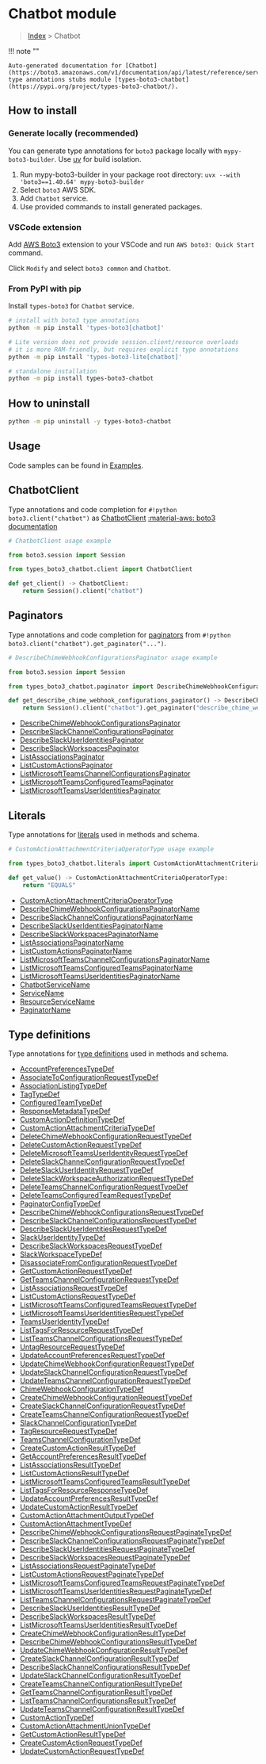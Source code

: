 #  Chatbot module

> [Index](../README.md) > Chatbot

!!! note ""

    Auto-generated documentation for [Chatbot](https://boto3.amazonaws.com/v1/documentation/api/latest/reference/services/chatbot.html#chatbot)
    type annotations stubs module [types-boto3-chatbot](https://pypi.org/project/types-boto3-chatbot/).

## How to install

### Generate locally (recommended)

You can generate type annotations for `boto3` package locally with `mypy-boto3-builder`.
Use [uv](https://docs.astral.sh/uv/getting-started/installation/) for build isolation.

1. Run mypy-boto3-builder in your package root directory: `uvx --with 'boto3==1.40.64' mypy-boto3-builder`
1. Select `boto3` AWS SDK.
1. Add `Chatbot` service.
1. Use provided commands to install generated packages.


### VSCode extension

Add [AWS Boto3](https://marketplace.visualstudio.com/items?itemName=Boto3typed.boto3-ide)
extension to your VSCode and run `AWS boto3: Quick Start` command.

Click `Modify` and select `boto3 common` and `Chatbot`.


### From PyPI with pip

Install `types-boto3` for `Chatbot` service.

```bash
# install with boto3 type annotations
python -m pip install 'types-boto3[chatbot]'

# Lite version does not provide session.client/resource overloads
# it is more RAM-friendly, but requires explicit type annotations
python -m pip install 'types-boto3-lite[chatbot]'

# standalone installation
python -m pip install types-boto3-chatbot
```



## How to uninstall

```bash
python -m pip uninstall -y types-boto3-chatbot
```

## Usage

Code samples can be found in [Examples](./usage.md).

## ChatbotClient

Type annotations and code completion for  `#!python boto3.client("chatbot")` as [ChatbotClient](./client.md)
[:material-aws: boto3 documentation](https://boto3.amazonaws.com/v1/documentation/api/latest/reference/services/chatbot.html#Chatbot.Client)

```python
# ChatbotClient usage example

from boto3.session import Session

from types_boto3_chatbot.client import ChatbotClient

def get_client() -> ChatbotClient:
    return Session().client("chatbot")
```


## Paginators

Type annotations and code completion for [paginators](./paginators.md)
from `#!python boto3.client("chatbot").get_paginator("...")`.

```python
# DescribeChimeWebhookConfigurationsPaginator usage example

from boto3.session import Session

from types_boto3_chatbot.paginator import DescribeChimeWebhookConfigurationsPaginator

def get_describe_chime_webhook_configurations_paginator() -> DescribeChimeWebhookConfigurationsPaginator:
    return Session().client("chatbot").get_paginator("describe_chime_webhook_configurations"))
```

- [DescribeChimeWebhookConfigurationsPaginator](./paginators.md#describechimewebhookconfigurationspaginator)
- [DescribeSlackChannelConfigurationsPaginator](./paginators.md#describeslackchannelconfigurationspaginator)
- [DescribeSlackUserIdentitiesPaginator](./paginators.md#describeslackuseridentitiespaginator)
- [DescribeSlackWorkspacesPaginator](./paginators.md#describeslackworkspacespaginator)
- [ListAssociationsPaginator](./paginators.md#listassociationspaginator)
- [ListCustomActionsPaginator](./paginators.md#listcustomactionspaginator)
- [ListMicrosoftTeamsChannelConfigurationsPaginator](./paginators.md#listmicrosoftteamschannelconfigurationspaginator)
- [ListMicrosoftTeamsConfiguredTeamsPaginator](./paginators.md#listmicrosoftteamsconfiguredteamspaginator)
- [ListMicrosoftTeamsUserIdentitiesPaginator](./paginators.md#listmicrosoftteamsuseridentitiespaginator)









## Literals

Type annotations for [literals](./literals.md) used in methods and schema.

```python
# CustomActionAttachmentCriteriaOperatorType usage example

from types_boto3_chatbot.literals import CustomActionAttachmentCriteriaOperatorType

def get_value() -> CustomActionAttachmentCriteriaOperatorType:
    return "EQUALS"
```

- [CustomActionAttachmentCriteriaOperatorType](./literals.md#customactionattachmentcriteriaoperatortype)
- [DescribeChimeWebhookConfigurationsPaginatorName](./literals.md#describechimewebhookconfigurationspaginatorname)
- [DescribeSlackChannelConfigurationsPaginatorName](./literals.md#describeslackchannelconfigurationspaginatorname)
- [DescribeSlackUserIdentitiesPaginatorName](./literals.md#describeslackuseridentitiespaginatorname)
- [DescribeSlackWorkspacesPaginatorName](./literals.md#describeslackworkspacespaginatorname)
- [ListAssociationsPaginatorName](./literals.md#listassociationspaginatorname)
- [ListCustomActionsPaginatorName](./literals.md#listcustomactionspaginatorname)
- [ListMicrosoftTeamsChannelConfigurationsPaginatorName](./literals.md#listmicrosoftteamschannelconfigurationspaginatorname)
- [ListMicrosoftTeamsConfiguredTeamsPaginatorName](./literals.md#listmicrosoftteamsconfiguredteamspaginatorname)
- [ListMicrosoftTeamsUserIdentitiesPaginatorName](./literals.md#listmicrosoftteamsuseridentitiespaginatorname)
- [ChatbotServiceName](./literals.md#chatbotservicename)
- [ServiceName](./literals.md#servicename)
- [ResourceServiceName](./literals.md#resourceservicename)
- [PaginatorName](./literals.md#paginatorname)




## Type definitions

Type annotations for [type definitions](./type_defs.md) used in methods and schema.

- [AccountPreferencesTypeDef](./type_defs.md#accountpreferencestypedef)
- [AssociateToConfigurationRequestTypeDef](./type_defs.md#associatetoconfigurationrequesttypedef)
- [AssociationListingTypeDef](./type_defs.md#associationlistingtypedef)
- [TagTypeDef](./type_defs.md#tagtypedef)
- [ConfiguredTeamTypeDef](./type_defs.md#configuredteamtypedef)
- [ResponseMetadataTypeDef](./type_defs.md#responsemetadatatypedef)
- [CustomActionDefinitionTypeDef](./type_defs.md#customactiondefinitiontypedef)
- [CustomActionAttachmentCriteriaTypeDef](./type_defs.md#customactionattachmentcriteriatypedef)
- [DeleteChimeWebhookConfigurationRequestTypeDef](./type_defs.md#deletechimewebhookconfigurationrequesttypedef)
- [DeleteCustomActionRequestTypeDef](./type_defs.md#deletecustomactionrequesttypedef)
- [DeleteMicrosoftTeamsUserIdentityRequestTypeDef](./type_defs.md#deletemicrosoftteamsuseridentityrequesttypedef)
- [DeleteSlackChannelConfigurationRequestTypeDef](./type_defs.md#deleteslackchannelconfigurationrequesttypedef)
- [DeleteSlackUserIdentityRequestTypeDef](./type_defs.md#deleteslackuseridentityrequesttypedef)
- [DeleteSlackWorkspaceAuthorizationRequestTypeDef](./type_defs.md#deleteslackworkspaceauthorizationrequesttypedef)
- [DeleteTeamsChannelConfigurationRequestTypeDef](./type_defs.md#deleteteamschannelconfigurationrequesttypedef)
- [DeleteTeamsConfiguredTeamRequestTypeDef](./type_defs.md#deleteteamsconfiguredteamrequesttypedef)
- [PaginatorConfigTypeDef](./type_defs.md#paginatorconfigtypedef)
- [DescribeChimeWebhookConfigurationsRequestTypeDef](./type_defs.md#describechimewebhookconfigurationsrequesttypedef)
- [DescribeSlackChannelConfigurationsRequestTypeDef](./type_defs.md#describeslackchannelconfigurationsrequesttypedef)
- [DescribeSlackUserIdentitiesRequestTypeDef](./type_defs.md#describeslackuseridentitiesrequesttypedef)
- [SlackUserIdentityTypeDef](./type_defs.md#slackuseridentitytypedef)
- [DescribeSlackWorkspacesRequestTypeDef](./type_defs.md#describeslackworkspacesrequesttypedef)
- [SlackWorkspaceTypeDef](./type_defs.md#slackworkspacetypedef)
- [DisassociateFromConfigurationRequestTypeDef](./type_defs.md#disassociatefromconfigurationrequesttypedef)
- [GetCustomActionRequestTypeDef](./type_defs.md#getcustomactionrequesttypedef)
- [GetTeamsChannelConfigurationRequestTypeDef](./type_defs.md#getteamschannelconfigurationrequesttypedef)
- [ListAssociationsRequestTypeDef](./type_defs.md#listassociationsrequesttypedef)
- [ListCustomActionsRequestTypeDef](./type_defs.md#listcustomactionsrequesttypedef)
- [ListMicrosoftTeamsConfiguredTeamsRequestTypeDef](./type_defs.md#listmicrosoftteamsconfiguredteamsrequesttypedef)
- [ListMicrosoftTeamsUserIdentitiesRequestTypeDef](./type_defs.md#listmicrosoftteamsuseridentitiesrequesttypedef)
- [TeamsUserIdentityTypeDef](./type_defs.md#teamsuseridentitytypedef)
- [ListTagsForResourceRequestTypeDef](./type_defs.md#listtagsforresourcerequesttypedef)
- [ListTeamsChannelConfigurationsRequestTypeDef](./type_defs.md#listteamschannelconfigurationsrequesttypedef)
- [UntagResourceRequestTypeDef](./type_defs.md#untagresourcerequesttypedef)
- [UpdateAccountPreferencesRequestTypeDef](./type_defs.md#updateaccountpreferencesrequesttypedef)
- [UpdateChimeWebhookConfigurationRequestTypeDef](./type_defs.md#updatechimewebhookconfigurationrequesttypedef)
- [UpdateSlackChannelConfigurationRequestTypeDef](./type_defs.md#updateslackchannelconfigurationrequesttypedef)
- [UpdateTeamsChannelConfigurationRequestTypeDef](./type_defs.md#updateteamschannelconfigurationrequesttypedef)
- [ChimeWebhookConfigurationTypeDef](./type_defs.md#chimewebhookconfigurationtypedef)
- [CreateChimeWebhookConfigurationRequestTypeDef](./type_defs.md#createchimewebhookconfigurationrequesttypedef)
- [CreateSlackChannelConfigurationRequestTypeDef](./type_defs.md#createslackchannelconfigurationrequesttypedef)
- [CreateTeamsChannelConfigurationRequestTypeDef](./type_defs.md#createteamschannelconfigurationrequesttypedef)
- [SlackChannelConfigurationTypeDef](./type_defs.md#slackchannelconfigurationtypedef)
- [TagResourceRequestTypeDef](./type_defs.md#tagresourcerequesttypedef)
- [TeamsChannelConfigurationTypeDef](./type_defs.md#teamschannelconfigurationtypedef)
- [CreateCustomActionResultTypeDef](./type_defs.md#createcustomactionresulttypedef)
- [GetAccountPreferencesResultTypeDef](./type_defs.md#getaccountpreferencesresulttypedef)
- [ListAssociationsResultTypeDef](./type_defs.md#listassociationsresulttypedef)
- [ListCustomActionsResultTypeDef](./type_defs.md#listcustomactionsresulttypedef)
- [ListMicrosoftTeamsConfiguredTeamsResultTypeDef](./type_defs.md#listmicrosoftteamsconfiguredteamsresulttypedef)
- [ListTagsForResourceResponseTypeDef](./type_defs.md#listtagsforresourceresponsetypedef)
- [UpdateAccountPreferencesResultTypeDef](./type_defs.md#updateaccountpreferencesresulttypedef)
- [UpdateCustomActionResultTypeDef](./type_defs.md#updatecustomactionresulttypedef)
- [CustomActionAttachmentOutputTypeDef](./type_defs.md#customactionattachmentoutputtypedef)
- [CustomActionAttachmentTypeDef](./type_defs.md#customactionattachmenttypedef)
- [DescribeChimeWebhookConfigurationsRequestPaginateTypeDef](./type_defs.md#describechimewebhookconfigurationsrequestpaginatetypedef)
- [DescribeSlackChannelConfigurationsRequestPaginateTypeDef](./type_defs.md#describeslackchannelconfigurationsrequestpaginatetypedef)
- [DescribeSlackUserIdentitiesRequestPaginateTypeDef](./type_defs.md#describeslackuseridentitiesrequestpaginatetypedef)
- [DescribeSlackWorkspacesRequestPaginateTypeDef](./type_defs.md#describeslackworkspacesrequestpaginatetypedef)
- [ListAssociationsRequestPaginateTypeDef](./type_defs.md#listassociationsrequestpaginatetypedef)
- [ListCustomActionsRequestPaginateTypeDef](./type_defs.md#listcustomactionsrequestpaginatetypedef)
- [ListMicrosoftTeamsConfiguredTeamsRequestPaginateTypeDef](./type_defs.md#listmicrosoftteamsconfiguredteamsrequestpaginatetypedef)
- [ListMicrosoftTeamsUserIdentitiesRequestPaginateTypeDef](./type_defs.md#listmicrosoftteamsuseridentitiesrequestpaginatetypedef)
- [ListTeamsChannelConfigurationsRequestPaginateTypeDef](./type_defs.md#listteamschannelconfigurationsrequestpaginatetypedef)
- [DescribeSlackUserIdentitiesResultTypeDef](./type_defs.md#describeslackuseridentitiesresulttypedef)
- [DescribeSlackWorkspacesResultTypeDef](./type_defs.md#describeslackworkspacesresulttypedef)
- [ListMicrosoftTeamsUserIdentitiesResultTypeDef](./type_defs.md#listmicrosoftteamsuseridentitiesresulttypedef)
- [CreateChimeWebhookConfigurationResultTypeDef](./type_defs.md#createchimewebhookconfigurationresulttypedef)
- [DescribeChimeWebhookConfigurationsResultTypeDef](./type_defs.md#describechimewebhookconfigurationsresulttypedef)
- [UpdateChimeWebhookConfigurationResultTypeDef](./type_defs.md#updatechimewebhookconfigurationresulttypedef)
- [CreateSlackChannelConfigurationResultTypeDef](./type_defs.md#createslackchannelconfigurationresulttypedef)
- [DescribeSlackChannelConfigurationsResultTypeDef](./type_defs.md#describeslackchannelconfigurationsresulttypedef)
- [UpdateSlackChannelConfigurationResultTypeDef](./type_defs.md#updateslackchannelconfigurationresulttypedef)
- [CreateTeamsChannelConfigurationResultTypeDef](./type_defs.md#createteamschannelconfigurationresulttypedef)
- [GetTeamsChannelConfigurationResultTypeDef](./type_defs.md#getteamschannelconfigurationresulttypedef)
- [ListTeamsChannelConfigurationsResultTypeDef](./type_defs.md#listteamschannelconfigurationsresulttypedef)
- [UpdateTeamsChannelConfigurationResultTypeDef](./type_defs.md#updateteamschannelconfigurationresulttypedef)
- [CustomActionTypeDef](./type_defs.md#customactiontypedef)
- [CustomActionAttachmentUnionTypeDef](./type_defs.md#customactionattachmentuniontypedef)
- [GetCustomActionResultTypeDef](./type_defs.md#getcustomactionresulttypedef)
- [CreateCustomActionRequestTypeDef](./type_defs.md#createcustomactionrequesttypedef)
- [UpdateCustomActionRequestTypeDef](./type_defs.md#updatecustomactionrequesttypedef)

